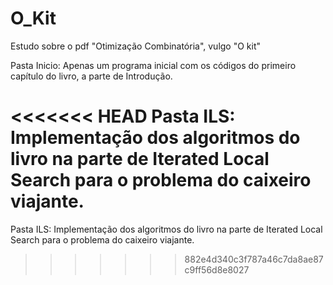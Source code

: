 # O_Kit
Estudo sobre o pdf "Otimização Combinatória", vulgo "O kit"

Pasta Inicio: Apenas um programa inicial com os códigos do primeiro capítulo do livro, a parte de Introdução.

<<<<<<< HEAD
Pasta ILS: Implementação dos algoritmos do livro na parte de Iterated Local Search para o problema do caixeiro viajante.
=======
Pasta ILS: Implementação dos algoritmos do livro na parte de Iterated Local Search para o problema do caixeiro viajante.
>>>>>>> 882e4d340c3f787a46c7da8ae87c9ff56d8e8027

